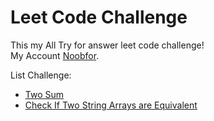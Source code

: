 # Leet Code Challenge

This my All Try for answer leet code challenge!  
My Account [Noobfor](https://leetcode.com/Noobfor/).  

List Challenge:

- [Two Sum](https://github.com/NoobforAl/Algorithm_with_go/LeetCode/towSum/README.md)
- [Check If Two String Arrays are Equivalent](https://github.com/NoobforAl/Algorithm_with_go/LeetCode/Check_If_Two_String_Arrays_are_Equivalent/README.md)